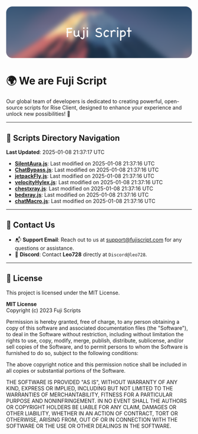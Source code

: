 ![Banner](.github/b.webp)

# 🌍 **We are Fuji Script**

Our global team of developers is dedicated to creating powerful, open-source scripts for Rise Client, designed to enhance your experience and unlock new possibilities! 🌟

---
<!-- SCRIPTS_NAVIGATION_START -->
## 📂 **Scripts Directory Navigation**

**Last Updated**: 2025-01-08 21:37:17 UTC

- **[SilentAura.js](scripts/SilentAura.js)**: Last modified on 2025-01-08 21:37:16 UTC
- **[ChatBypass.js](scripts/ChatBypass.js)**: Last modified on 2025-01-08 21:37:16 UTC
- **[jetpackFly.js](scripts/jetpackFly.js)**: Last modified on 2025-01-08 21:37:16 UTC
- **[velocityHylex.js](scripts/velocityHylex.js)**: Last modified on 2025-01-08 21:37:16 UTC
- **[chestxray.js](scripts/chestxray.js)**: Last modified on 2025-01-08 21:37:16 UTC
- **[bedxray.js](scripts/bedxray.js)**: Last modified on 2025-01-08 21:37:16 UTC
- **[chatMacro.js](scripts/chatMacro.js)**: Last modified on 2025-01-08 21:37:16 UTC

<!-- SCRIPTS_NAVIGATION_END -->

---

## 💬 **Contact Us**  
- 📬 **Support Email**: Reach out to us at [support@fujiscript.com](mailto:support@fujiscript.com) for any questions or assistance.  
- 💬 **Discord**: Contact **Leo728** directly at `Discord@leo728`.

---

## 📜 **License**

This project is licensed under the MIT License.  

**MIT License**  
Copyright (c) 2023 Fuji Scripts  

Permission is hereby granted, free of charge, to any person obtaining a copy of this software and associated documentation files (the "Software"), to deal in the Software without restriction, including without limitation the rights to use, copy, modify, merge, publish, distribute, sublicense, and/or sell copies of the Software, and to permit persons to whom the Software is furnished to do so, subject to the following conditions:  

The above copyright notice and this permission notice shall be included in all copies or substantial portions of the Software.  

THE SOFTWARE IS PROVIDED "AS IS", WITHOUT WARRANTY OF ANY KIND, EXPRESS OR IMPLIED, INCLUDING BUT NOT LIMITED TO THE WARRANTIES OF MERCHANTABILITY, FITNESS FOR A PARTICULAR PURPOSE AND NONINFRINGEMENT. IN NO EVENT SHALL THE AUTHORS OR COPYRIGHT HOLDERS BE LIABLE FOR ANY CLAIM, DAMAGES OR OTHER LIABILITY, WHETHER IN AN ACTION OF CONTRACT, TORT OR OTHERWISE, ARISING FROM, OUT OF OR IN CONNECTION WITH THE SOFTWARE OR THE USE OR OTHER DEALINGS IN THE SOFTWARE.  
